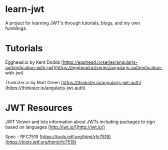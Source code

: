# learn-jwt

A project for learning JWT's through tutorials, blogs, and my own fumblings.

# Tutorials

Egghead.io by Kent Dodds
[https://egghead.io/series/angularjs-authentication-with-jwt](https://egghead.io/series/angularjs-authentication-with-jwt)

Thinkster.io by Matt Green
[https://thinkster.io/angularjs-jwt-auth](https://thinkster.io/angularjs-jwt-auth)

# JWT Resources

JWT Viewer and lots information about JWTs including packages to sign based on languages
[http://jwt.io/](http://jwt.io/)

Spec - RFC7519
[https://tools.ietf.org/html/rfc7519](https://tools.ietf.org/html/rfc7519)

